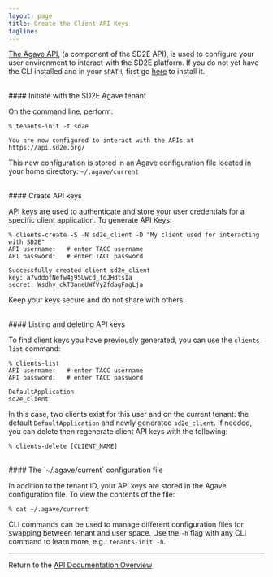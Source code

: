 ```yaml
---
layout: page
title: Create the Client API Keys
tagline:
---
```


[The Agave API](http://developer.tacc.cloud/), (a component of the SD2E API), is
used to configure your user environment to interact with the SD2E platform. If
you do not yet have the CLI installed and in your `$PATH`, first go
[here](01.02.install_cli.md) to install it.

<br>
#### Initiate with the SD2E Agave tenant

On the command line, perform:
```
% tenants-init -t sd2e

You are now configured to interact with the APIs at https://api.sd2e.org/
```

This new configuration is stored in an Agave configuration file located in your
home directory: `~/.agave/current`

<br>
#### Create API keys

API keys are used to authenticate and store your user credentials for a specific
client application. To generate API Keys:
```
% clients-create -S -N sd2e_client -D "My client used for interacting with SD2E"
API username:   # enter TACC username
API password:   # enter TACC password

Successfully created client sd2e_client
key: a7vddofNefw4j95Uwcd_fdJHdtsIa
secret: Wsdhy_ckT3aneUWfVyZfdagFagLja
```

Keep your keys secure and do not share with others.

<br>
#### Listing and deleting API keys

To find client keys you have previously generated, you can use the `clients-list`
command:
```
% clients-list
API username:   # enter TACC username
API password:   # enter TACC password

DefaultApplication
sd2e_client
```

In this case, two clients exist for this user and on the current tenant: the
default `DefaultApplication` and newly generated `sd2e_client`. If needed, you
can delete then regenerate client API keys with the following:
```
% clients-delete [CLIENT_NAME]
```

<br>
#### The `~/.agave/current` configuration file

In addition to the tenant ID, your API keys are stored in the Agave configuration
file. To view the contents of the file:
```
% cat ~/.agave/current
```

CLI commands can be used to manage different configuration files for swapping
between tenant and user space. Use the `-h` flag with any CLI command to learn
more, e.g.: `tenants-init -h`.

---
Return to the [API Documentation Overview](../index.md)
